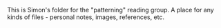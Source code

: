 This is Simon's folder for the "patterning" reading group. A place for any kinds of files - personal notes, images, references, etc.
